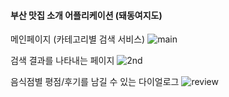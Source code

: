 #### 부산 맛집 소개 어플리케이션 (돼동여지도)


메인페이지 (카테고리별 검색 서비스)
![main](https://user-images.githubusercontent.com/95194851/163225482-a76fb06d-6693-48eb-9bd7-14d2faae9c5a.gif)

검색 결과를 나타내는 페이지
![2nd](https://user-images.githubusercontent.com/95194851/163225525-fb2eb377-a961-4601-8ae4-d23326497c1e.png)

음식점별 평점/후기를 남길 수 있는 다이얼로그
![review](https://user-images.githubusercontent.com/95194851/163225538-9f60a2fb-1271-49f6-97d6-966d754ba772.gif)



